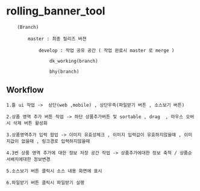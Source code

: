 # rolling_banner_tool

	
		(Branch)

			master : 최종 릴리즈 버젼 

				develop : 작업 공유 공간 ( 작업 완료시 master 로 merge )

					dk_working(branch)

					bhy(branch)

					



## Workflow


	1.틀 ui 작업 ->  상단(web ,mobile) , 상단우측(파일받기 버튼 , 소스보기 버튼)

	2.상품 영역 추가 버튼 작업 -> 하단 상품추가버튼 및 sortable , drag  , 마우스 오버시 삭제 버튼 활성화

	3.상품영역추가 입력 팝업 -> 이미지 유효성체크 , 이미지 입력값이 유효하지않을때 , 이미지값이 없을때 , 링크경로 입력하지않을때

	4.3번 상품 영역 추가에 대한 정보 저장 공간 작업 -> 상품추가에대한 정보 축척 / 상품순서배치에대한 정보변경
	
	5.소스보기 버튼 클릭시 소스 내용 화면에 표시

	6.파일받기 버튼 클릭시 파일받기 실행
	
	

	

